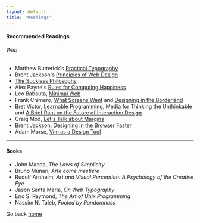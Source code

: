 ```yaml
---
layout: default
title: 'Readings'
---
```


#### Recommended Readings

###### Web

- Matthew Butterick's [Practical Typography](http://practicaltypography.com/)
- Brent Jackson's [Principles of Web Design](http://jxnblk.com/principles/)
- [The Suckless Philosophy](http://suckless.org/philosophy)
- Alex Payne's [Rules for Computing Happiness](https://al3x.net/2008/09/08/al3xs-rules-for-computing-happiness.html)
- Leo Babauta, [Minimal Web](http://mnmlist.com/w/)
- Frank Chimero, [What Screens Want](http://frankchimero.com/talks/what-screens-want/transcript/)
  and [Designing in the Borderland](http://frankchimero.com/talks/designing-in-the-borderlands/transcript/)
- Bret Victor, [Learnable Programming](http://worrydream.com/LearnableProgramming/), [Media for Thinking the Unthinkable](http://worrydream.com/MediaForThinkingTheUnthinkable/) and [A Brief Rant on the Future of Interaction Design](http://worrydream.com/ABriefRantOnTheFutureOfInteractionDesign/)
- Craig Mod, [Let's Talk about Margins](https://medium.com/message/lets-talk-about-margins-14646574c385)
- Brent Jackson, [Designing in the Browser Faster](https://medium.com/@jxnblk/designing-in-the-browser-faster-bd413d2bc4f3)
- Adam Morse, [Vim as a Design Tool](http://xn--h4hg.ws/2013/12/10/vim-as-a-design-tool/)

* * * * *

#### Books

- John Maeda, *The Laws of Simplicity*
- Bruno Munari, *Arte come mestiere*
- Rudolf Arnheim, *Art and Visual Perception: A Psychology of the Creative Eye*
- Jason Santa Maria, *On Web Typography*
- Eric S. Raymond, *The Art of Unix Programming*
- Nassim N. Taleb, *Fooled by Randomness*


Go back [home]({{site.baseurl}})
